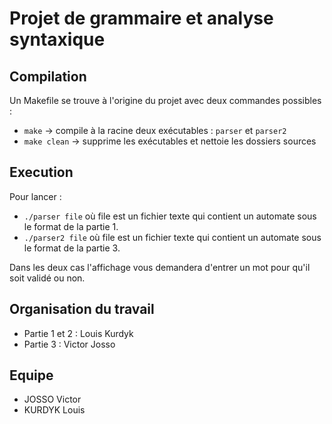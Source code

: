 # Projet de grammaire et analyse syntaxique


## Compilation 

Un Makefile se trouve à l'origine du projet avec deux commandes possibles :

- `make` -> compile à la racine deux exécutables : `parser` et `parser2`
- `make clean` -> supprime les exécutables et nettoie les dossiers sources

## Execution

Pour lancer : 
- `./parser file` où file est un fichier texte qui contient un automate sous le format de la partie 1.
- `./parser2 file` où file est un fichier texte qui contient un automate sous le format de la partie 3.

Dans les deux cas l'affichage vous demandera d'entrer un mot pour qu'il soit validé ou non.

## Organisation du travail

- Partie 1 et 2 : Louis Kurdyk
- Partie 3 : Victor Josso

## Equipe

- JOSSO Victor
- KURDYK Louis
